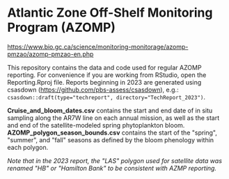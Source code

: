# Atlantic Zone Off-Shelf Monitoring Program (AZOMP)  

https://www.bio.gc.ca/science/monitoring-monitorage/azomp-pmzao/azomp-pmzao-en.php  

This repository contains the data and code used for regular AZOMP reporting. For convenience if you are working from RStudio, open the Reporting.Rproj file. Reports beginning in 2023 are generated using csasdown (https://github.com/pbs-assess/csasdown), e.g.: `csasdown::draft(type="techreport", directory="TechReport_2023")`.  

**Cruise_and_bloom_dates.csv** contains the start and end date of in situ sampling along the AR7W line on each annual mission, as well as the start and end of the satellite-modeled spring phytoplankton bloom.  
**AZOMP_polygon_season_bounds.csv** contains the start of the "spring", "summer", and "fall" seasons as defined by the bloom phenology within each polygon.  

*Note that in the 2023 report, the "LAS" polygon used for satellite data was renamed "HB" or "Hamilton Bank" to be consistent with AZMP reporting.*  
